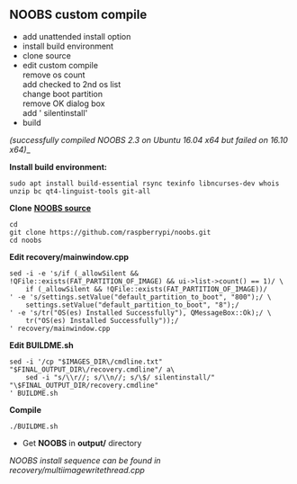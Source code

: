 NOOBS custom compile
---

- add unattended install option
- install build environment
- clone source
- edit custom compile  
	remove os count  
	add checked to 2nd os list  
	change boot partition  
	remove OK dialog box  
	add ' silentinstall'
- build  

_(successfully compiled NOOBS 2.3 on Ubuntu 16.04 x64 but failed on 16.10 x64)__  

**Install build environment:**  
```
sudo apt install build-essential rsync texinfo libncurses-dev whois unzip bc qt4-linguist-tools git-all
```
**Clone** [**NOOBS source**](https://github.com/raspberrypi/noobs)
```
cd
git clone https://github.com/raspberrypi/noobs.git
cd noobs
```  
**Edit recovery/mainwindow.cpp**  
```
sed -i -e 's/if (_allowSilent && !QFile::exists(FAT_PARTITION_OF_IMAGE) && ui->list->count() == 1)/ \
	if (_allowSilent && !QFile::exists(FAT_PARTITION_OF_IMAGE))/
' -e 's/settings.setValue("default_partition_to_boot", "800");/ \
	settings.setValue("default_partition_to_boot", "8");/
' -e 's/tr("OS(es) Installed Successfully"), QMessageBox::Ok);/ \
	tr("OS(es) Installed Successfully"));/
' recovery/mainwindow.cpp 
```
**Edit BUILDME.sh**  
```
sed -i '/cp "$IMAGES_DIR\/cmdline.txt" "$FINAL_OUTPUT_DIR\/recovery.cmdline"/ a\ 
	sed -i "s/\\r//; s/\\n//; s/\$/ silentinstall/" "\$FINAL_OUTPUT_DIR/recovery.cmdline"
' BUILDME.sh
```
**Compile**  
```
./BUILDME.sh
```
- Get **NOOBS** in **output/** directory  
  
    
_NOOBS install sequence can be found in recovery/multiimagewritethread.cpp_
